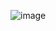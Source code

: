![image](https://user-images.githubusercontent.com/73294128/189457902-ba858d65-781f-47d0-8499-5de76434a628.png)
